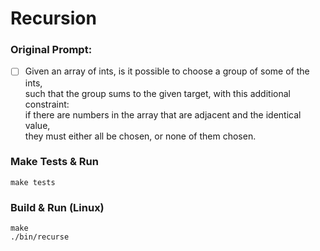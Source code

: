 # Recursion

### Original Prompt:
- [ ] Given an array of ints, is it possible to choose a group of some of the ints,  
      such that the group sums to the given target, with this additional constraint:  
      if there are numbers in the array that are adjacent and the identical value,  
      they must either all be chosen, or none of them chosen.

### Make Tests & Run
```
make tests
```

### Build & Run (Linux)
```
make
./bin/recurse
```
